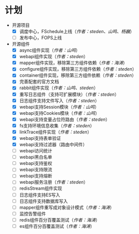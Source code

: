 # 计划
- 开源项目
  - [x] 调度中心，FSchedule上线（*作者：steden、山鸣、杨巍*）
  - [ ] 发布中心，FOPS上线
- 开源组件
  - [x] async组件实现（*作者：山鸣*）
  - [x] webapi组件实现（*作者：steden*）
  - [x] mapper组件实现，移除第三方组件依赖（*作者：海涛*）
  - [x] configure组件实现，移除第三方组件依赖（*作者：steden*）
  - [x] container组件实现，移除第三方组件依赖（*作者：steden*）
  - [x] 完善配套的官方文档
  - [x] rabbit组件实现（*作者：山鸣、steden*）
  - [x] 重写日志组件（支持可扩展模块）（*作者：steden*）
  - [x] 日志组件支持文件写入（*作者：steden*）
  - [x] webapi支持Session模块（*作者：山鸣*）
  - [x] webapi支持Cookies模块（*作者：山鸣*）
  - [x] webapi支持变量占位符路由（*作者：steden*）
  - [x] fs支持环境信息收集（*作者：steden*）
  - [x] linkTrace组件实现（*作者：steden*）
  - [x] webapi支持表单验证
  - [x] webapi支持过滤器（路由中间件）
  - [ ] webapi访问统计
  - [ ] webapi黑白名单
  - [ ] webapi支持鉴权
  - [ ] webapi支持限流
  - [ ] webapi支持熔断
  - [ ] webapi服务注册（*作者：steden*）
  - [ ] redisStream组件实现
  - [ ] 日志组件支持ES写入
  - [ ] 日志组件支持数据库写入
  - [ ] mapper组件重写成对象设计模式（*作者：海涛*）
  - [ ] 监控告警组件
  - [ ] redis组件百分百覆盖测试（*作者：海涛*）
  - [ ] es组件百分百覆盖测试（*作者：海涛*）
